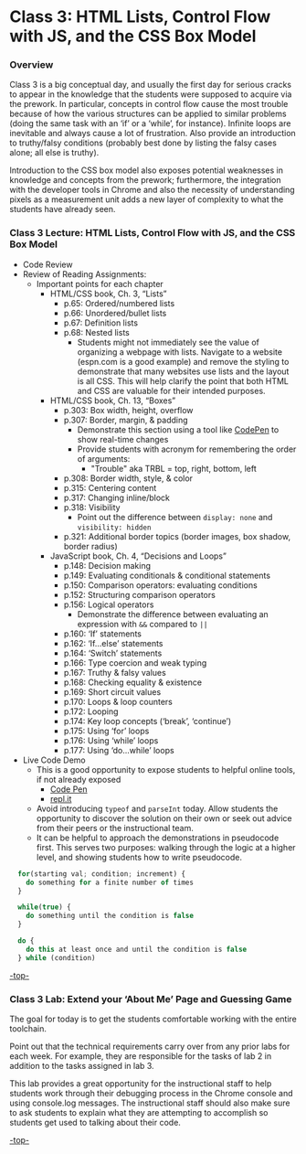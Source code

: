 <a id="top"></a>

# Class 3: HTML Lists, Control Flow with JS, and the CSS Box Model

### Overview
Class 3 is a big conceptual day, and usually the first day for serious cracks to appear in the knowledge that the students were supposed to acquire via the prework. In particular, concepts in control flow cause the most trouble because of how the various structures can be applied to similar problems (doing the same task with an ‘if’ or a ‘while’, for instance). Infinite loops are inevitable and always cause a lot of frustration. Also provide an introduction to truthy/falsy conditions (probably best done by listing the falsy cases alone; all else is truthy).

Introduction to the CSS box model also exposes potential weaknesses in knowledge and concepts from the prework; furthermore, the integration with the developer tools in Chrome and also the necessity of understanding pixels as a measurement unit adds a new layer of complexity to what the students have already seen.

### Class 3 Lecture: HTML Lists, Control Flow with JS, and the CSS Box Model
* Code Review
* Review of Reading Assignments:
  * Important points for each chapter
    * HTML/CSS book, Ch. 3, “Lists”
      * p.65: Ordered/numbered lists
      * p.66: Unordered/bullet lists
      * p.67: Definition lists
      * p.68: Nested lists
        * Students might not immediately see the value of organizing a webpage with lists. Navigate to a website (espn.com is a good example) and remove the styling to demonstrate that many websites use lists and the layout is all CSS. This will help clarify the point that both HTML and CSS are valuable for their intended purposes.
    * HTML/CSS book, Ch. 13, “Boxes”
      * p.303: Box width, height, overflow
      * p.307: Border, margin, & padding
        * Demonstrate this section using a tool like [CodePen](https://codepen.io/pen/) to show real-time changes
        * Provide students with acronym for remembering the order of arguments:
          * "Trouble" aka TRBL = top, right, bottom, left
      * p.308: Border width, style, & color
      * p.315: Centering content
      * p.317: Changing inline/block
      * p.318: Visibility
        * Point out the difference between `display: none` and `visibility: hidden`
      * p.321: Additional border topics (border images, box shadow, border radius)
    * JavaScript book, Ch. 4, “Decisions and Loops”
      * p.148: Decision making
      * p.149: Evaluating conditionals & conditional statements
      * p.150: Comparison operators: evaluating conditions
      * p.152: Structuring comparison operators
      * p.156: Logical operators
        * Demonstrate the difference between evaluating an expression with `&&` compared to `||`
      * p.160: ‘If’ statements
      * p.162: ‘If...else’ statements
      * p.164: ‘Switch’ statements
      * p.166: Type coercion and weak typing
      * p.167: Truthy & falsy values
      * p.168: Checking equality & existence
      * p.169: Short circuit values
      * p.170: Loops & loop counters
      * p.172: Looping
      * p.174: Key loop concepts (‘break’, ‘continue’)
      * p.175: Using ‘for’ loops
      * p.176: Using ‘while’ loops
      * p.177: Using ‘do...while’ loops
* Live Code Demo
  * This is a good opportunity to expose students to helpful online tools, if not already exposed
    * [Code Pen](https://codepen.io/pen/)
    * [repl.it](https://repl.it/languages/javascript)
  * Avoid introducing `typeof` and `parseInt` today. Allow students the opportunity to discover the solution on their own or seek out advice from their peers or the instructional team.
  * It can be helpful to approach the demonstrations in pseudocode first. This serves two purposes: walking through the logic at a higher level, and showing students how to write pseudocode.

```javascript
  for(starting val; condition; increment) {
    do something for a finite number of times
  }
```
```javascript
  while(true) {
    do something until the condition is false
  }
```
```javascript
  do {
    do this at least once and until the condition is false
  } while (condition)
```


[-top-](#top)

### Class 3 Lab: Extend your ‘About Me’ Page and Guessing Game
The goal for today is to get the students comfortable working with the entire toolchain.

Point out that the technical requirements carry over from any prior labs for each week. For example, they are responsible for the tasks of lab 2 in addition to the tasks assigned in lab 3.

This lab provides a great opportunity for the instructional staff to help students work through their debugging process in the Chrome console and using console.log messages. The instructional staff should also make sure to ask students to explain what they are attempting to accomplish so students get used to talking about their code.

[-top-](#top)
